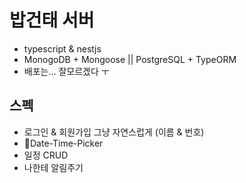 # 밥건태 서버

- typescript & nestjs
- MonogoDB + Mongoose || PostgreSQL + TypeORM
- 배포는... 잘모르겠다 ㅜ

## 스펙

- 로그인 & 회원가입 그냥 자연스럽게 (이름 & 번호)
- Date-Time-Picker
- 일정 CRUD
- 나한테 알림주기
